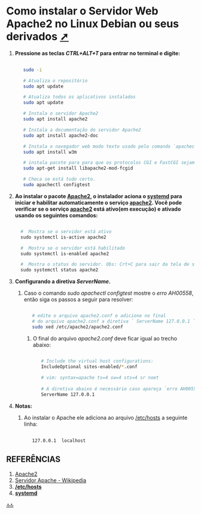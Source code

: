 <div class="header" id="myHeader">
  <div class="navbar" w3-include-html="/menu.inc"> </div>
</div>
<div class="title"><script> document.write(document.title);</script></div>  
<main>
<!-- markdownlint-disable-next-line -->
<span id="topo"><span>

# Como instalar o Servidor Web Apache2 no Linux Debian ou seus derivados  <a href="Instalacao.html" target="_blank" title="Pressione aqui para expandir este documento em nova aba.">  ➚ </a>

1. **Pressione as teclas _CTRL+ALT+T_ para entrar no terminal e digite:**

   ```sh
     
      sudo -i    

      # Atualiza o repositório     
      sudo apt update 

      # Atualiza todos os aplicativos instalados
      sudo apt update 

      # Instala o servidor Apache2 
      sudo apt install apache2 

      # Instala a documentação do servidor Apache2
      sudo apt install apache2-doc 

      # Instala o navegador web modo texto usado pelo comando `apachectl fullstatus`
      sudo apt install w3m  

      # instala pacote para para que os protocolos CGI e FastCGI sejam ativados
      sudo apt-get install libapache2-mod-fcgid      

      # Checa se está tudo certo.
      sudo apachectl configtest           

   ```

2. **Ao instalar o pacote [Apache2](https://httpd.apache.org/ABOUT_APACHE.html), o instalador aciona o [systemd](https://en.wikipedia.org/wiki/Systemd) para iniciar e habilitar automaticamente o serviço [apache2](https://httpd.apache.org/ABOUT_APACHE.html). Você pode verificar se o serviço [apache2](https://httpd.apache.org/ABOUT_APACHE.html) está ativo(em execução) e ativado usando os seguintes comandos:**

    ```powershell

      #  Mostra se o servidor está ativo
      sudo systemctl is-active apache2

      #  Mostra se o servidor está habilitado
      sudo systemctl is-enabled apache2

      #  Mostra o status do servidor. Obs: Crt+C para sair da tela de status.
      sudo systemctl status apache2
    
    ```

3. **Configurando a diretiva _ServerName_.**
   1. Caso o comando _sudo apachectl configtest_  mostre o _erro AH00558_, então siga os passos a seguir para resolver:

      ```sh

         # edite o arquivo apache2.conf e adicione no final 
         # do arquivo apache2.conf a diretiva ` ServerName 127.0.0.1 ` 
         sudo xed /etc/apache2/apache2.conf

      ```

      1. O final do arquivo _apache2.conf_ deve ficar igual ao trecho abaixo:

         ```sh

            # Include the virtual host configurations:
            IncludeOptional sites-enabled/*.conf
            
            # vim: syntax=apache ts=4 sw=4 sts=4 sr noet
            
            # A diretiva abaixo é necessário caso apareça `erro AH00558` após o comando `sudo apachectl configtest` ser executado.
            ServerName 127.0.0.1    
   
         ```

4. **Notas:**
   1. Ao instalar o Apache ele adiciona ao arquivo [/etc/hosts](https://linuxhandbook.com/etc-hosts-file/) a seguinte linha:

      ```sh
         
         127.0.0.1	localhost

      ```

## REFERÊNCIAS

1. [Apache2](https://httpd.apache.org/ABOUT_APACHE.html)
2. [Servidor Apache - Wikipedia](https://pt.wikipedia.org/wiki/Servidor_Apache)
3. [**/etc/hosts**](https://linuxhandbook.com/etc-hosts-file/)
4. [**systemd**](https://en.wikipedia.org/wiki/Systemd)

</main>

<!-- markdownlint-disable-next-line -->
<script>  includeHTML(); FixHeader(window,"myHeader"); </script>
[🔝🔝](#topo "Retorna ao topo")